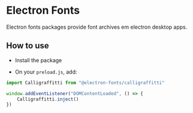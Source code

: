 # Electron Fonts

Electron fonts packages provide font archives em electron desktop apps.

## How to use

* Install the package

* On your `preload.js`, add:

```ts
import Calligraffitti from "@electron-fonts/calligraffitti"

window.addEventListener("DOMContentLoaded", () => {
    Calligraffitti.inject()
})
```